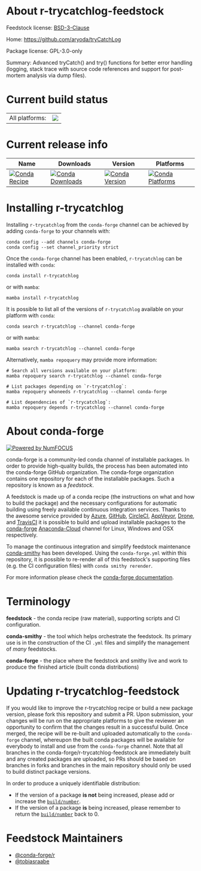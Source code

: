 About r-trycatchlog-feedstock
=============================

Feedstock license: [BSD-3-Clause](https://github.com/conda-forge/r-trycatchlog-feedstock/blob/main/LICENSE.txt)

Home: https://github.com/aryoda/tryCatchLog

Package license: GPL-3.0-only

Summary: Advanced tryCatch() and try() functions for better error handling (logging, stack trace with source code references and support for post-mortem analysis via dump files).

Current build status
====================


<table><tr><td>All platforms:</td>
    <td>
      <a href="https://dev.azure.com/conda-forge/feedstock-builds/_build/latest?definitionId=12072&branchName=main">
        <img src="https://dev.azure.com/conda-forge/feedstock-builds/_apis/build/status/r-trycatchlog-feedstock?branchName=main">
      </a>
    </td>
  </tr>
</table>

Current release info
====================

| Name | Downloads | Version | Platforms |
| --- | --- | --- | --- |
| [![Conda Recipe](https://img.shields.io/badge/recipe-r--trycatchlog-green.svg)](https://anaconda.org/conda-forge/r-trycatchlog) | [![Conda Downloads](https://img.shields.io/conda/dn/conda-forge/r-trycatchlog.svg)](https://anaconda.org/conda-forge/r-trycatchlog) | [![Conda Version](https://img.shields.io/conda/vn/conda-forge/r-trycatchlog.svg)](https://anaconda.org/conda-forge/r-trycatchlog) | [![Conda Platforms](https://img.shields.io/conda/pn/conda-forge/r-trycatchlog.svg)](https://anaconda.org/conda-forge/r-trycatchlog) |

Installing r-trycatchlog
========================

Installing `r-trycatchlog` from the `conda-forge` channel can be achieved by adding `conda-forge` to your channels with:

```
conda config --add channels conda-forge
conda config --set channel_priority strict
```

Once the `conda-forge` channel has been enabled, `r-trycatchlog` can be installed with `conda`:

```
conda install r-trycatchlog
```

or with `mamba`:

```
mamba install r-trycatchlog
```

It is possible to list all of the versions of `r-trycatchlog` available on your platform with `conda`:

```
conda search r-trycatchlog --channel conda-forge
```

or with `mamba`:

```
mamba search r-trycatchlog --channel conda-forge
```

Alternatively, `mamba repoquery` may provide more information:

```
# Search all versions available on your platform:
mamba repoquery search r-trycatchlog --channel conda-forge

# List packages depending on `r-trycatchlog`:
mamba repoquery whoneeds r-trycatchlog --channel conda-forge

# List dependencies of `r-trycatchlog`:
mamba repoquery depends r-trycatchlog --channel conda-forge
```


About conda-forge
=================

[![Powered by
NumFOCUS](https://img.shields.io/badge/powered%20by-NumFOCUS-orange.svg?style=flat&colorA=E1523D&colorB=007D8A)](https://numfocus.org)

conda-forge is a community-led conda channel of installable packages.
In order to provide high-quality builds, the process has been automated into the
conda-forge GitHub organization. The conda-forge organization contains one repository
for each of the installable packages. Such a repository is known as a *feedstock*.

A feedstock is made up of a conda recipe (the instructions on what and how to build
the package) and the necessary configurations for automatic building using freely
available continuous integration services. Thanks to the awesome service provided by
[Azure](https://azure.microsoft.com/en-us/services/devops/), [GitHub](https://github.com/),
[CircleCI](https://circleci.com/), [AppVeyor](https://www.appveyor.com/),
[Drone](https://cloud.drone.io/welcome), and [TravisCI](https://travis-ci.com/)
it is possible to build and upload installable packages to the
[conda-forge](https://anaconda.org/conda-forge) [Anaconda-Cloud](https://anaconda.org/)
channel for Linux, Windows and OSX respectively.

To manage the continuous integration and simplify feedstock maintenance
[conda-smithy](https://github.com/conda-forge/conda-smithy) has been developed.
Using the ``conda-forge.yml`` within this repository, it is possible to re-render all of
this feedstock's supporting files (e.g. the CI configuration files) with ``conda smithy rerender``.

For more information please check the [conda-forge documentation](https://conda-forge.org/docs/).

Terminology
===========

**feedstock** - the conda recipe (raw material), supporting scripts and CI configuration.

**conda-smithy** - the tool which helps orchestrate the feedstock.
                   Its primary use is in the construction of the CI ``.yml`` files
                   and simplify the management of *many* feedstocks.

**conda-forge** - the place where the feedstock and smithy live and work to
                  produce the finished article (built conda distributions)


Updating r-trycatchlog-feedstock
================================

If you would like to improve the r-trycatchlog recipe or build a new
package version, please fork this repository and submit a PR. Upon submission,
your changes will be run on the appropriate platforms to give the reviewer an
opportunity to confirm that the changes result in a successful build. Once
merged, the recipe will be re-built and uploaded automatically to the
`conda-forge` channel, whereupon the built conda packages will be available for
everybody to install and use from the `conda-forge` channel.
Note that all branches in the conda-forge/r-trycatchlog-feedstock are
immediately built and any created packages are uploaded, so PRs should be based
on branches in forks and branches in the main repository should only be used to
build distinct package versions.

In order to produce a uniquely identifiable distribution:
 * If the version of a package **is not** being increased, please add or increase
   the [``build/number``](https://docs.conda.io/projects/conda-build/en/latest/resources/define-metadata.html#build-number-and-string).
 * If the version of a package **is** being increased, please remember to return
   the [``build/number``](https://docs.conda.io/projects/conda-build/en/latest/resources/define-metadata.html#build-number-and-string)
   back to 0.

Feedstock Maintainers
=====================

* [@conda-forge/r](https://github.com/conda-forge/r/)
* [@tobiasraabe](https://github.com/tobiasraabe/)

